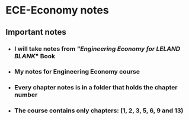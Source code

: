 # ECE-Economy notes

## Important notes

- ### I will take notes from *"Engineering Economy for LELAND BLANK*" Book

- ### My notes for Engineering Economy course

- ### Every chapter notes is in a folder that holds the chapter number

- ### The course contains only chapters:  (1, 2, 3, 5, 6, 9 and 13)
